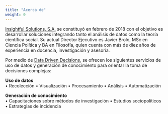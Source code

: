 ```yaml
---
title: "Acerca de"
weight: 0
---
```


[Insightful Solutions, S.A.](/) se constituyó en febrero de 2018 con el objetivo es desarrollar soluciones integrando tanto el análisis de datos como la teoría científica social. Su actual Director Ejecutivo es Javier Brolo, MSc en Ciencia Política y BA en Filosofía, quien cuenta con más de diez años de experiencia en docencia, investigación y asesoría. 

Por medio de [Data Driven Decisions](https://d3.insightful-s.com/), se ofrecen los siguientes servicios de uso de datos y generación de conocimiento para orientar la toma de decisiones complejas: 

<strong>Uso de datos</strong> <br>
&bull; Recolección 
&bull; Visualización 
&bull; Procesamiento 
&bull; Análisis
&bull; Automatización 

<strong>Generación de conocimiento</strong> <br>
&bull; Capacitaciones sobre métodos de investigación
&bull; Estudios sociopolíticos 
&bull; Estrategias de incidencia
